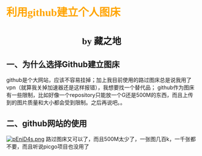 # <font face="仿宋" color=orange>利用github建立个人图床</font>
#  <center><font face="楷体" size=5>by 藏之地</font></center>
## 一、为什么选择Github建立图床
github是个大网站，应该不容易挂掉；加上我目前使用的路过图床总是说我用了vpn（就算我关掉加速器还是这样报错），我想要找一个替代品；
github作为图床有一些限制，比如好像一个repository只能放一个G还是500M的东西，而且上传到的图片质量和大小都会受到限制。之后再说吧。。
## 二、github网站的使用
<a href="https://imgse.com/i/pEniD4s"><img src="https://s21.ax1x.com/2025/02/09/pEniD4s.png" alt="pEniD4s.png" border="0" /></a>
路过图床又可以了，而且500M太少了，一张图几百k，一千张都不要，而且听说picgo项目也没用了